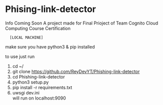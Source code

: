 # Phising-link-detector
Info Coming Soon 
A project made for Final Prioject of Team Cognito Cloud Computing Course Certification 

      [LOCAL MACHINE]
make sure you have python3 & pip installed
 
to use just run
1) cd ~/
2) git clone https://github.com/ReyDevYT/Phishing-link-detector 
3) cd Phishing-link-detector 
5) python3 setup.py
6) pip install -r requirements.txt 
7) uwsgi dev.ini \
will run on localhost:9090
